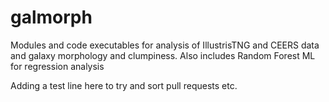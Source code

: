 # galmorph
<p>Modules and code executables for analysis of IllustrisTNG and CEERS data and galaxy morphology and clumpiness. Also includes Random Forest ML for regression analysis</p> 
<p>Adding a  test line here to try and sort pull requests etc.</p> 
